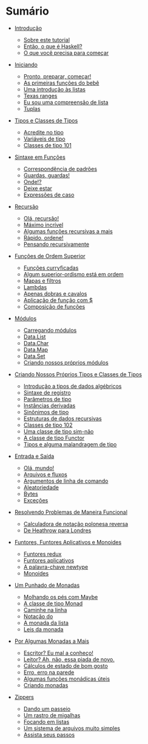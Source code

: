 # Sumário

- [Introdução](./ch01/chapter.md)
    - [Sobre este tutorial](./ch01/01-sobre.md)
    - [Então, o que é Haskell?](./ch01/02-o-que-e.md)
    - [O que você precisa para começar](./ch01/03-para-comecar.md)

- [Iniciando](./ch02/chapter.md)
    - [Pronto, preparar, começar!](./ch02/01-iniciar.md)
    - [As primeiras funções do bebê](./ch02/02-bebe.md)
    - [Uma introdução às listas](./ch02/03-listas.md)
    - [Texas ranges](./ch02/04-ranges.md)
    - [Eu sou uma compreensão de lista](./ch02/05-lists.md)
    - [Tuplas](./ch02/06-tuplas.md)

- [Tipos e Classes de Tipos](./ch03/chapter.md)
    - [Acredite no tipo](./ch03/01-acredite.md)
    - [Variáveis de tipo](./ch03/02-tipos.md)
    - [Classes de tipo 101](./ch03/03-classes.md)

- [Sintaxe em Funções](./ch04/chapter.md)
  - [Correspondência de padrões](./ch04/01-padroes.md)
  - [Guardas, guardas!](./ch04/02-guardas.md)
  - [Onde!?](./ch04/03-onde.md)
  - [Deixe estar](./ch04/04-deixe.md)
  - [Expressões de caso](./ch04/05-expressoes.md)

- [Recursão](./ch05/chapter.md)
  - [Olá, recursão!]()
  - [Máximo incrível]()
  - [Algumas funções recursivas a mais]()
  - [Rápido, ordene!]()
  - [Pensando recursivamente]()

- [Funções de Ordem Superior](./ch06/chapter.md)
  - [Funções curryficadas]()
  - [Algum superior-ordismo está em ordem]()
  - [Mapas e filtros]()
  - [Lambdas]()
  - [Apenas dobras e cavalos]()
  - [Aplicação de função com $]()
  - [Composição de funções]()

- [Módulos](./ch07/chapter.md)
  - [Carregando módulos]()
  - [Data.List](./ch07/02-list.md)
  - [Data.Char]()
  - [Data.Map]()
  - [Data.Set]()
  - [Criando nossos próprios módulos]()

- [Criando Nossos Próprios Tipos e Classes de Tipos](./ch08/chapter.md)
  - [Introdução a tipos de dados algébricos]()
  - [Sintaxe de registro]()
  - [Parâmetros de tipo]()
  - [Instâncias derivadas]()
  - [Sinônimos de tipo]()
  - [Estruturas de dados recursivas]()
  - [Classes de tipo 102]()
  - [Uma classe de tipo sim-não]()
  - [A classe de tipo Functor]()
  - [Tipos e alguma malandragem de tipo]()

- [Entrada e Saída](./ch09/chapter.md)
  - [Olá, mundo!]()
  - [Arquivos e fluxos]()
  - [Argumentos de linha de comando]()
  - [Aleatoriedade]()
  - [Bytes]()
  - [Exceções]()

- [Resolvendo Problemas de Maneira Funcional](./ch10/chapter.md)
  - [Calculadora de notação polonesa reversa]()
  - [De Heathrow para Londres]()

- [Funtores, Funtores Aplicativos e Monoides](./ch11/chapter.md)
  - [Funtores redux]()
  - [Funtores aplicativos]()
  - [A palavra-chave newtype]()
  - [Monoides]()

- [Um Punhado de Monadas](./ch12/chapter.md)
  - [Molhando os pés com Maybe]()
  - [A classe de tipo Monad]()
  - [Caminhe na linha]()
  - [Notação do]()
  - [A monada da lista]()
  - [Leis da monada]()

- [Por Algumas Monadas a Mais](./ch13/chapter.md)
  - [Escritor? Eu mal a conheço!]()
  - [Leitor? Ah, não, essa piada de novo.]()
  - [Cálculos de estado de bom gosto]()
  - [Erro, erro na parede]()
  - [Algumas funções monádicas úteis]()
  - [Criando monadas]()

- [Zippers](./ch14/chapter.md)
  - [Dando um passeio]()
  - [Um rastro de migalhas]()
  - [Focando em listas]()
  - [Um sistema de arquivos muito simples]()
  - [Assista seus passos]()
